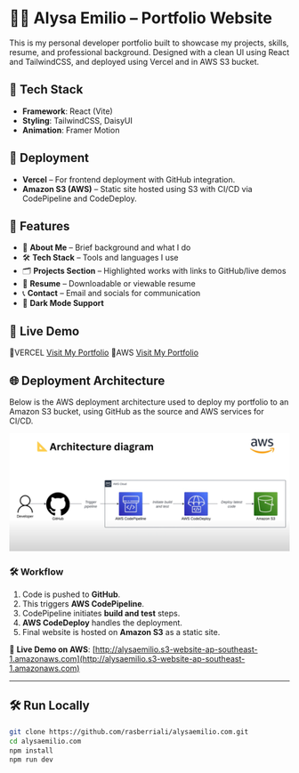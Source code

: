 # 🧑‍💻 Alysa Emilio – Portfolio Website

This is my personal developer portfolio built to showcase my projects, skills, resume, and professional background. Designed with a clean UI using React and TailwindCSS, and deployed using Vercel and in AWS S3 bucket.

## 🔧 Tech Stack

- **Framework**: React (Vite)
- **Styling**: TailwindCSS, DaisyUI
- **Animation**: Framer Motion
## 🚀 Deployment
- **Vercel** – For frontend deployment with GitHub integration.
- **Amazon S3 (AWS)** – Static site hosted using S3 with CI/CD via CodePipeline and CodeDeploy.


## 📂 Features

- 🧠 **About Me** – Brief background and what I do
- 🛠️ **Tech Stack** – Tools and languages I use
- 🗂️ **Projects Section** – Highlighted works with links to GitHub/live demos
- 📄 **Resume** – Downloadable or viewable resume
- 📞 **Contact** – Email and socials for communication
- 🌙 **Dark Mode Support**

## 🚀 Live Demo

🔗VERCEL [Visit My Portfolio](https://alysaemilio-com.vercel.app)
🔗AWS [Visit My Portfolio](http://alysaemilio.s3-website-ap-southeast-1.amazonaws.com)


## 🌐 Deployment Architecture

Below is the AWS deployment architecture used to deploy my portfolio to an Amazon S3 bucket, using GitHub as the source and AWS services for CI/CD.

![AWS Deployment Architecture](screenshots/codepipeline.png)

### 🛠 Workflow

1. Code is pushed to **GitHub**.
2. This triggers **AWS CodePipeline**.
3. CodePipeline initiates **build and test** steps.
4. **AWS CodeDeploy** handles the deployment.
5. Final website is hosted on **Amazon S3** as a static site.

🔗 **Live Demo on AWS**: [http://alysaemilio.s3-website-ap-southeast-1.amazonaws.com](http://alysaemilio.s3-website-ap-southeast-1.amazonaws.com)

---

## 🛠️ Run Locally

```bash
git clone https://github.com/rasberriali/alysaemilio.com.git
cd alysaemilio.com
npm install
npm run dev
